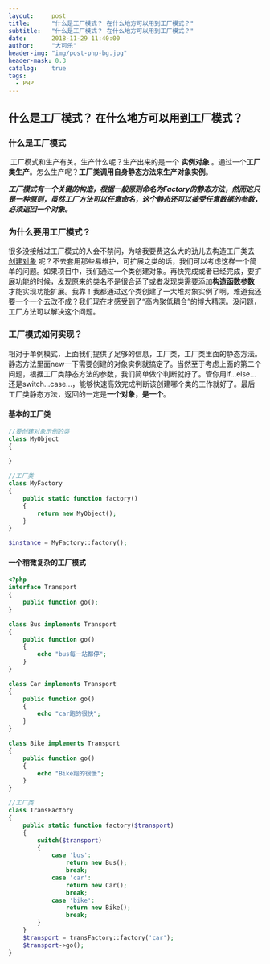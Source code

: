 ```yaml
---
layout:     post
title:      "什么是工厂模式？ 在什么地方可以用到工厂模式？"
subtitle:   "什么是工厂模式？ 在什么地方可以用到工厂模式？"
date:       2018-11-29 11:40:00
author:     "大可乐"
header-img: "img/post-php-bg.jpg"
header-mask: 0.3
catalog:    true
tags:
  - PHP
---
```




##  什么是工厂模式？ 在什么地方可以用到工厂模式？

### 什么是工厂模式

​	工厂模式和生产有关。生产什么呢？生产出来的是一个 **实例对象** 。通过一个**工厂类生产**。怎么生产呢？**工厂类调用自身静态方法来生产对象实例**。

​	***工厂模式有一个关键的构造，根据一般原则命名为Factory的静态方法，然而这只是一种原则，虽然工厂方法可以任意命名，这个静态还可以接受任意数据的参数，必须返回一个对象。***

### 为什么要用工厂模式？

​	很多没接触过工厂模式的人会不禁问，为啥我要费这么大的劲儿去构造工厂类去 [创建对象]( http://m.php.cn/wiki/69.html "创建对象") 呢？不去套用那些易维护，可扩展之类的话，我们可以考虑这样一个简单的问题。如果项目中，我们通过一个类创建对象。再快完成或者已经完成，要扩展功能的时候，发现原来的类名不是很合适了或者发现类需要添加**构造函数参数** 才能实现功能扩展。我靠！我都通过这个类创建了一大堆对象实例了啊，难道我还要一个一个去改不成？我们现在才感受到了“高内聚低耦合”的博大精深。没问题，工厂方法可以解决这个问题。

### 工厂模式如何实现？

​	相对于单例模式，上面我们提供了足够的信息，工厂类，工厂类里面的静态方法。静态方法里面new一下需要创建的对象实例就搞定了。当然至于考虑上面的第二个问题，根据工厂类静态方法的参数，我们简单做个判断就好了。管你用if...else...还是switch...case...，能够快速高效完成判断该创建哪个类的工作就好了。最后工厂类静态方法，返回的一定是**一个对象，是一个**。

#### 基本的工厂类

```	php
//要创建对象示例的类
class MyObject
{
    
}

//工厂类
class MyFactory
{
    public static function factory()
    {
        return new MyObject();
    }
}

$instance = MyFactory::factory();
```

#### 一个稍微复杂的工厂模式

```php
<?php
interface Transport
{
    public function go();
}

class Bus implements Transport
{
    public function go()
    {
        echo "bus每一站都停";
    }
}

class Car implements Transport
{
    public function go()
    {
        echo "car跑的很快";
    }
}

class Bike implements Transport
{
    public function go()
    {
        echo "Bike跑的很慢";
    }
}

//工厂类
class TransFactory
{
    public static function factory($transport)
    {
        switch($transport)
        {
            case 'bus':
                return new Bus();
            	break;
            case 'car':
                return new Car();
                break;
            case 'bike':
                return new Bike();
                break;
        }
    }
    $transport = transFactory::factory('car');
    $transport->go();
}

```

